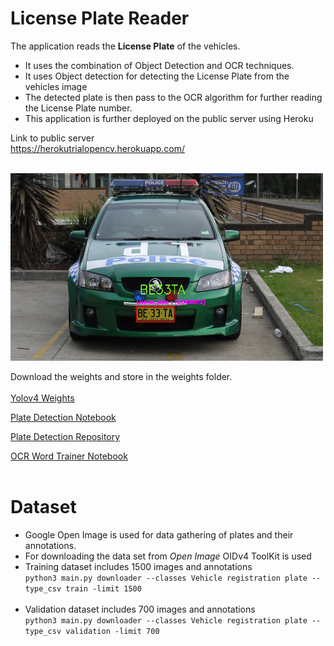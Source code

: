 # License Plate Reader

The application reads the **License Plate** of the vehicles.
* It uses the combination of Object Detection and OCR techniques.
* It uses Object detection for detecting the License Plate from the vehicles image
* The detected plate is then pass to the OCR algorithm for further reading the License Plate number.
* This application is further deployed on the public server using Heroku </br>


Link to public server  
<a href="https://herokutrialopencv.herokuapp.com/">https://herokutrialopencv.herokuapp.com/</a>
<br></br>

<div class="img-responsive">
<img src="https://github.com/sauravakolia/License_Plate_Reader/blob/main/static/detections/00c82d64185293a7.jpg" width="500" height="300">
</div>

Download the weights and store in the weights folder.
<br></br>
<a href="https://drive.google.com/file/d/1-3m0nYWJNWNuZSceAktTHWqJ2odQT1YI/view?usp=sharing">Yolov4 Weights</a>

<a href="https://colab.research.google.com/drive/1aJm4yzsulCxjVWUXOPEW0RAJ68MDbYHa?usp=sharing"> Plate Detection Notebook</a>

<a href="https://github.com/sauravakolia/License_Plate_Detector">Plate Detection Repository</a>

<a href="https://colab.research.google.com/drive/1myc6MdzlWdQrHGQ16rnzuOqsAqHtadMW?usp=sharing">OCR Word Trainer Notebook</a>
<br></br>

# Dataset
* Google Open Image is used for data gathering of plates and their annotations.
* For downloading the data set from <i>Open Image</i> OIDv4 ToolKit is used
* Training dataset includes 1500 images and annotations</br>
  `python3 main.py downloader --classes Vehicle registration plate --type_csv train -limit 1500`<br></br>
* Validation dataset includes 700 images and annotations</br>
   `python3 main.py downloader --classes Vehicle registration plate --type_csv validation -limit 700`
<br></br>

